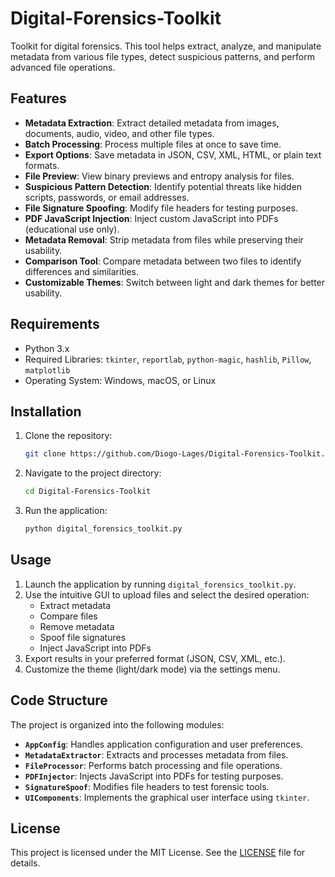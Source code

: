 # Digital-Forensics-Toolkit

Toolkit for digital forensics. This tool helps extract, analyze, and manipulate metadata from various file types, detect suspicious patterns, and perform advanced file operations.

## Features
- **Metadata Extraction**: Extract detailed metadata from images, documents, audio, video, and other file types.
- **Batch Processing**: Process multiple files at once to save time.
- **Export Options**: Save metadata in JSON, CSV, XML, HTML, or plain text formats.
- **File Preview**: View binary previews and entropy analysis for files.
- **Suspicious Pattern Detection**: Identify potential threats like hidden scripts, passwords, or email addresses.
- **File Signature Spoofing**: Modify file headers for testing purposes.
- **PDF JavaScript Injection**: Inject custom JavaScript into PDFs (educational use only).
- **Metadata Removal**: Strip metadata from files while preserving their usability.
- **Comparison Tool**: Compare metadata between two files to identify differences and similarities.
- **Customizable Themes**: Switch between light and dark themes for better usability.

## Requirements
- Python 3.x
- Required Libraries: `tkinter`, `reportlab`, `python-magic`, `hashlib`, `Pillow`, `matplotlib`
- Operating System: Windows, macOS, or Linux

## Installation
1. Clone the repository:
   ```bash
   git clone https://github.com/Diogo-Lages/Digital-Forensics-Toolkit.git
   ```
2. Navigate to the project directory:
   ```bash
   cd Digital-Forensics-Toolkit
   ```
3. Run the application:
   ```bash
   python digital_forensics_toolkit.py
   ```

## Usage
1. Launch the application by running `digital_forensics_toolkit.py`.
2. Use the intuitive GUI to upload files and select the desired operation:
   - Extract metadata
   - Compare files
   - Remove metadata
   - Spoof file signatures
   - Inject JavaScript into PDFs
3. Export results in your preferred format (JSON, CSV, XML, etc.).
4. Customize the theme (light/dark mode) via the settings menu.

## Code Structure
The project is organized into the following modules:
- **`AppConfig`**: Handles application configuration and user preferences.
- **`MetadataExtractor`**: Extracts and processes metadata from files.
- **`FileProcessor`**: Performs batch processing and file operations.
- **`PDFInjector`**: Injects JavaScript into PDFs for testing purposes.
- **`SignatureSpoof`**: Modifies file headers to test forensic tools.
- **`UIComponents`**: Implements the graphical user interface using `tkinter`.

## License
This project is licensed under the MIT License. See the [LICENSE](LICENSE) file for details.

